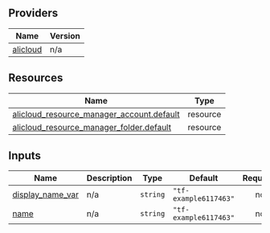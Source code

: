 <!-- BEGIN_TF_DOCS -->
## Providers

| Name | Version |
|------|---------|
| <a name="provider_alicloud"></a> [alicloud](#provider\_alicloud) | n/a |

## Resources

| Name | Type |
|------|------|
| [alicloud_resource_manager_account.default](https://registry.terraform.io/providers/hashicorp/alicloud/latest/docs/resources/resource_manager_account) | resource |
| [alicloud_resource_manager_folder.default](https://registry.terraform.io/providers/hashicorp/alicloud/latest/docs/resources/resource_manager_folder) | resource |

## Inputs

| Name | Description | Type | Default | Required |
|------|-------------|------|---------|:--------:|
| <a name="input_display_name_var"></a> [display\_name\_var](#input\_display\_name\_var) | n/a | `string` | `"tf-example6117463"` | no |
| <a name="input_name"></a> [name](#input\_name) | n/a | `string` | `"tf-example6117463"` | no |
<!-- END_TF_DOCS -->    